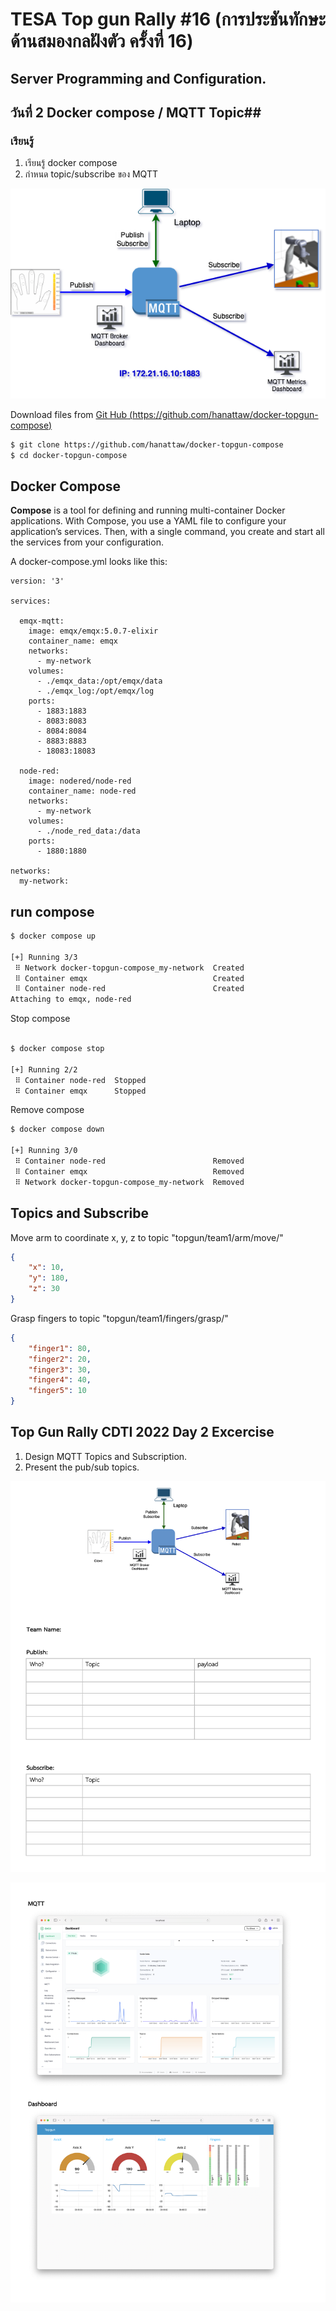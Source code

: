 # TESA Top gun Rally #16 (การประชันทักษะด้านสมองกลฝังตัว ครั้งที่ 16)

## Server Programming and Configuration.


## วันที่ 2 Docker compose / MQTT Topic##
### เรียนรู้ ###
1. เรียนรู้ docker compose
2. กำหนด topic/subscribe ของ MQTT

![EMQX](./assets/CDTI%20Topgun2022-broker.png)


Download files from 
[Git Hub (https://github.com/hanattaw/docker-topgun-compose)](https://github.com/hanattaw/docker-topgun-compose)

```bash
$ git clone https://github.com/hanattaw/docker-topgun-compose
$ cd docker-topgun-compose

```
## Docker Compose ##

**Compose** is a tool for defining and running multi-container Docker applications. With Compose, you use a YAML file to configure your application’s services. Then, with a single command, you create and start all the services from your configuration.

A docker-compose.yml looks like this:
```Docker
version: '3'

services:

  emqx-mqtt:
    image: emqx/emqx:5.0.7-elixir
    container_name: emqx
    networks:
      - my-network
    volumes:
      - ./emqx_data:/opt/emqx/data
      - ./emqx_log:/opt/emqx/log
    ports:
      - 1883:1883
      - 8083:8083 
      - 8084:8084 
      - 8883:8883 
      - 18083:18083 

  node-red:
    image: nodered/node-red
    container_name: node-red
    networks:
      - my-network
    volumes:
      - ./node_red_data:/data
    ports:
      - 1880:1880

networks:
  my-network:

```

## run compose ## 

```bash
$ docker compose up

[+] Running 3/3
 ⠿ Network docker-topgun-compose_my-network  Created                                                  0.0s
 ⠿ Container emqx                            Created                                                  0.1s
 ⠿ Container node-red                        Created                                                  0.0s
Attaching to emqx, node-red

```

Stop compose
```bash

$ docker compose stop 

[+] Running 2/2
 ⠿ Container node-red  Stopped                                                                        0.1s
 ⠿ Container emqx      Stopped                                                                        1.4s

```

Remove compose
```bash
$ docker compose down

[+] Running 3/0
 ⠿ Container node-red                        Removed                                                  0.0s
 ⠿ Container emqx                            Removed                                                  0.0s
 ⠿ Network docker-topgun-compose_my-network  Removed                                                  0.1s

```
## Topics and Subscribe ##

Move arm to coordinate x, y, z to topic "topgun/team1/arm/move/"
```json
{
    "x": 10,
    "y": 180,
    "z": 30
}

```

Grasp fingers to topic "topgun/team1/fingers/grasp/"
```json
{
    "finger1": 80,
    "finger2": 20,
    "finger3": 30,
    "finger4": 40,
    "finger5": 10
}
```

## Top Gun Rally CDTI 2022 Day 2 Excercise ##

1. Design MQTT Topics and Subscription.
2. Present the pub/sub topics.

![pubsub](./assets/pubsub.png)

![mornitoring](./assets/mornitoring-dashboard.png)

